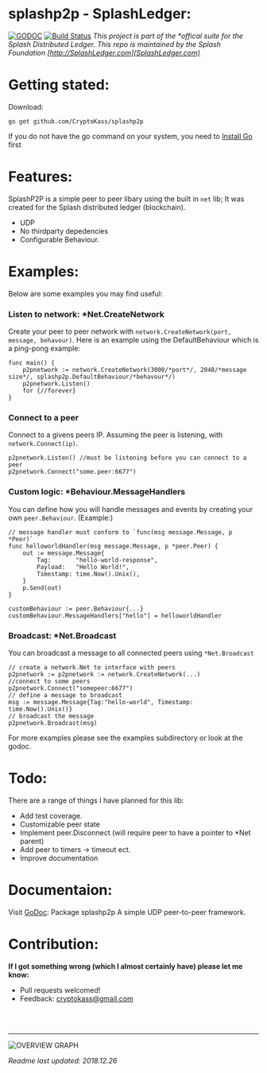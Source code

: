 # splashp2p - SplashLedger:
[![GODOC](https://godoc.org/github.com/CryptoKass/splashp2p?status.svg)](https://godoc.org/github.com/CryptoKass/splashp2p)
 [![Build Status](https://travis-ci.org/CryptoKass/splashp2p.png?branch=master)](https://travis-ci.org/CryptoKass/splashp2p)
*This project is part of the \*offical suite for the Splash Distributed Ledger. This repo is maintained by the Splash Foundation [http://SplashLedger.com](SplashLedger.com)*

# Getting stated:
Download:
```shell
go get github.com/CryptoKass/splashp2p
```
If you do not have the go command on your system, you need to [Install Go](http://golang.org/doc/install) first


# Features:
SplashP2P is a simple peer to peer libary using the built in `net` lib; It was created for the Splash distributed ledger (blockchain).
- UDP
- No thirdparty depedencies
- Configurable Behaviour.


# Examples:
Below are some examples you may find useful:


### Listen to network: *Net.CreateNetwork 
Create your peer to peer network with `network.CreateNetwork(port, message, behavour)`.
Here is an example using the DefaultBehaviour which is a ping-pong example:
```golang
func main() {
	p2pnetwork := network.CreateNetwork(3000/*port*/, 2048/*message size*/, splashp2p.DefaultBehaviour/*behavour*/)
	p2pnetwork.Listen()
	for {//forever}
}
```


### Connect to a peer
Connect to a givens peers IP. Assuming the peer is listening, with `network.Connect(ip)`.
```golang
p2pnetwork.Listen() //must be listening before you can connect to a peer
p2pnetwork.Connect("some.peer:6677")
```


### Custom logic: *Behaviour.MessageHandlers
You can define how you will handle messages and events by creating your own `peer.Behaviour`.
(Example:)
```golang
// message handler must conform to `func(msg message.Message, p *Peer)`
func helloworldHandler(msg message.Message, p *peer.Peer) {
    out := message.Message{
        Tag:       "hello-world-response",
        Payload:   "Hello World!",
        Timestamp: time.Now().Unix(),
    }
    p.Send(out)
}

customBehaviour := peer.Behaviour{...}
customBehaviour.MessageHandlers["hello"] = helloworldHandler

```


### Broadcast: *Net.Broadcast
You can broadcast a message to all connected peers using `*Net.Broadcast`
```golang
// create a network.Net to interface with peers
p2pnetwork := p2pnetwork := network.CreateNetwork(...)
//connect to some peers
p2pnetwork.Connect("somepeer:6677")
// define a message to broadcast
msg := message.Message{Tag:"hello-world", Timestamp: time.Now().Unix()}
// broadcast the message
p2pnetwork.Broadcast(msg)
```

For more examples please see the examples subdirectory or look at the godoc.


# Todo:
There are a range of things I have planned for this lib:
- Add test coverage.
- Customizable peer state
- Implement peer.Disconnect (will require peer to have a pointer to *Net parent)
- Add peer to timers -> timeout ect.
- Improve documentation


# Documentaion:
Visit [GoDoc](https://godoc.org/github.com/CryptoKass/splashp2p):
Package splashp2p A simple UDP peer-to-peer framework.




# Contribution:
**If I got something wrong (which I almost certainly have) please let me know:**
- Pull requests welcomed!
- Feedback: cryptokass@gmail.com


<br></br>

---

![OVERVIEW GRAPH](https://i.imgur.com/cUp6QaY.png)


*Readme last updated: 2018.12.26*
